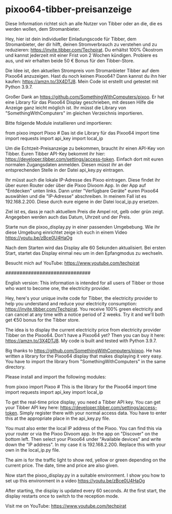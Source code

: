 # pixoo64-tibber-preisanzeige
Diese Information richtet sich an alle Nutzer von Tibber oder an die, die es werden wollen, dem Stromanbieter.

Hey, hier ist dein individueller Einladungscode für Tibber, dem Stromanbieter, der dir hilft, deinen Stromverbrauch zu verstehen und zu reduzieren: https://invite.tibber.com/Techpirat. Du erhältst 100% Ökostrom und kannst jederzeit mit einer Frist von 2 Wochen kündigen. Probiere es aus, und wir erhalten beide 50 € Bonus für den Tibber-Store.

Die Idee ist, den aktuellen Strompreis vom Stromanbieter Tibber auf dem Pixoo64 anzuzeigen. Hast du noch keinen Pixoo64? Dann kannst du ihn hier kaufen: https://amzn.to/3X4DTJ8. Mein Code ist erstellt und getestet mit Python 3.9.7.

Großer Dank an https://github.com/SomethingWithComputers/pixoo. Er hat eine Library für das Pixoo64 Display geschrieben, mit dessen Hilfe die Anzeige ganz leicht möglich ist. Ihr müsst die Library von "SomethingWithComputers" im gleichen Verzeichnis importieren.

Bitte folgende Module installieren und importieren:

from pixoo import Pixoo # Das ist die Library für das Pixoo64
import time
import requests
import api_key
import local_ip

Um die Echtzeit-Preisanzeige zu bekommen, braucht ihr einen API-Key von Tibber. Euren Tibber API-Key bekommt ihr hier: https://developer.tibber.com/settings/access-token. Einfach dort mit euren normalen Zugangsdaten anmelden. Diesen müsst ihr an der entsprechenden Stelle in der Datei api_key.py eintragen.

Ihr müsst auch die lokale IP-Adresse des Pixoo eintragen. Diese findet ihr über euren Router oder über die Pixoo Divoom App. In der App auf "Entdecken" unten links. Dann unter "Verfügbare Geräte" euren Pixoo64 auswählen und die "IP-Adresse" abschreiben. In meinem Fall ist es 192.168.2.200. Diese durch eure eigene in der Datei local_ip.py ersetzen.

Ziel ist es, dass je nach aktuellem Preis die Ampel rot, gelb oder grün zeigt. Angegeben werden auch das Datum, Uhrzeit und der Preis.

Starte nun die pixoo_display.py in einer passenden Umgebebung. 
Wie ihr diese Umgebung einrichtet zeige ich euch in einem Video https://youtu.be/zBce0U4HaOg

Nach dem Starten wird das Display alle 60 Sekunden aktualisiert. Bei ersten Start, startet das Display einmal neu um in den Epfangmodus zu wechseln. 

Besucht mich auf YouTube: https://www.youtube.com/techpirat


##############################  

English version:
This information is intended for all users of Tibber or those who want to become one, the electricity provider.

Hey, here's your unique invite code for Tibber, the electricity provider to help you understand and reduce your electricity consumption: https://invite.tibber.com/Techpirat. You receive 100% green electricity and can cancel at any time with a notice period of 2 weeks. Try it and we'll both get €50 bonus for the Tibber store.

The idea is to display the current electricity price from electricity provider Tibber on the Pixoo64. Don't have a Pixoo64 yet? Then you can buy it here: https://amzn.to/3X4DTJ8. My code is built and tested with Python 3.9.7.

Big thanks to https://github.com/SomethingWithComputers/pixoo. He has written a library for the Pixoo64 display that makes displaying it very easy. You have to import the library from "SomethingWithComputers" in the same directory.

Please install and import the following modules:

from pixoo import Pixoo # This is the library for the Pixoo64
import time
import requests
import api_key
import local_ip

To get the real-time price display, you need a Tibber API key. You can get your Tibber API key here: https://developer.tibber.com/settings/access-token. Simply register there with your normal access data. You have to enter this at the appropriate place in the api_key.py file.

You must also enter the local IP address of the Pixoo. You can find this via your router or via the Pixoo Divoom app. In the app on "Discover" on the bottom left. Then select your Pixoo64 under "Available devices" and write down the "IP address". In my case it is 192.168.2.200. Replace this with your own in the local_ip.py file.

The aim is for the traffic light to show red, yellow or green depending on the current price. The date, time and price are also given.

Now start the pixoo_display.py in a suitable environment.
I show you how to set up this environment in a video https://youtu.be/zBce0U4HaOg

After starting, the display is updated every 60 seconds. At the first start, the display restarts once to switch to the reception mode.

Visit me on YouTube: https://www.youtube.com/techpirat